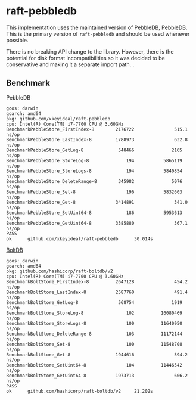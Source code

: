 raft-pebbledb
===========

This implementation uses the maintained version of PebbleDB, [PebbleDB](https://github.com/cockroachdb/pebble). This is the primary version of `raft-pebbledb` and should be used whenever possible. 

There is no breaking API change to the library. However, there is the potential for disk format incompatibilities so it was decided to be conservative and making it a separate import path. . 

## Benchmark

PebbleDB

```
goos: darwin
goarch: amd64
pkg: github.com/xkeyideal/raft-pebbledb
cpu: Intel(R) Core(TM) i7-7700 CPU @ 3.60GHz
BenchmarkPebbleStore_FirstIndex-8        2176722               515.1 ns/op
BenchmarkPebbleStore_LastIndex-8         1788973               632.8 ns/op
BenchmarkPebbleStore_GetLog-8             548466              2165 ns/op
BenchmarkPebbleStore_StoreLog-8              194           5865119 ns/op
BenchmarkPebbleStore_StoreLogs-8             194           5840854 ns/op
BenchmarkPebbleStore_DeleteRange-8        345982              5076 ns/op
BenchmarkPebbleStore_Set-8                   196           5832603 ns/op
BenchmarkPebbleStore_Get-8               3414891               341.0 ns/op
BenchmarkPebbleStore_SetUint64-8             186           5953613 ns/op
BenchmarkPebbleStore_GetUint64-8         3385880               367.1 ns/op
PASS
ok      github.com/xkeyideal/raft-pebbledb      30.014s
```

[BoltDB](https://github.com/hashicorp/raft-boltdb)

```
goos: darwin
goarch: amd64
pkg: github.com/hashicorp/raft-boltdb/v2
cpu: Intel(R) Core(TM) i7-7700 CPU @ 3.60GHz
BenchmarkBoltStore_FirstIndex-8          2647128               454.2 ns/op
BenchmarkBoltStore_LastIndex-8           2587760               491.4 ns/op
BenchmarkBoltStore_GetLog-8               568754              1919 ns/op
BenchmarkBoltStore_StoreLog-8                102          16080469 ns/op
BenchmarkBoltStore_StoreLogs-8               100          11640950 ns/op
BenchmarkBoltStore_DeleteRange-8             103          11172144 ns/op
BenchmarkBoltStore_Set-8                     100          11548708 ns/op
BenchmarkBoltStore_Get-8                 1944616               594.2 ns/op
BenchmarkBoltStore_SetUint64-8               104          11446542 ns/op
BenchmarkBoltStore_GetUint64-8           1973713               606.2 ns/op
PASS
ok      github.com/hashicorp/raft-boltdb/v2     21.202s
```